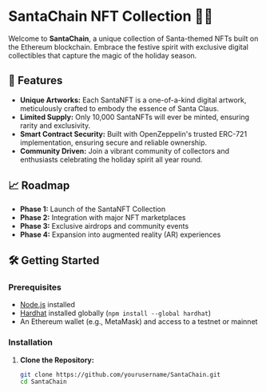 # SantaChain NFT Collection 🎅🔗

Welcome to **SantaChain**, a unique collection of Santa-themed NFTs built on the Ethereum blockchain. Embrace the festive spirit with exclusive digital collectibles that capture the magic of the holiday season.

## 🌟 Features

- **Unique Artworks:** Each SantaNFT is a one-of-a-kind digital artwork, meticulously crafted to embody the essence of Santa Claus.
- **Limited Supply:** Only 10,000 SantaNFTs will ever be minted, ensuring rarity and exclusivity.
- **Smart Contract Security:** Built with OpenZeppelin's trusted ERC-721 implementation, ensuring secure and reliable ownership.
- **Community Driven:** Join a vibrant community of collectors and enthusiasts celebrating the holiday spirit all year round.

## 📈 Roadmap

- **Phase 1:** Launch of the SantaNFT Collection
- **Phase 2:** Integration with major NFT marketplaces
- **Phase 3:** Exclusive airdrops and community events
- **Phase 4:** Expansion into augmented reality (AR) experiences

## 🛠️ Getting Started

### Prerequisites

- [Node.js](https://nodejs.org/) installed
- [Hardhat](https://hardhat.org/) installed globally (`npm install --global hardhat`)
- An Ethereum wallet (e.g., MetaMask) and access to a testnet or mainnet

### Installation

1. **Clone the Repository:**

   ```bash
   git clone https://github.com/yourusername/SantaChain.git
   cd SantaChain
